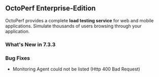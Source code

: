 ## OctoPerf Enterprise-Edition

OctoPerf provides a complete **load testing service** for web and mobile applications. Simulate thousands of users browsing through your application.

### What's New in 7.3.3

### Bug Fixes

- Monitoring Agent could not be listed (Http 400 Bad Request)
